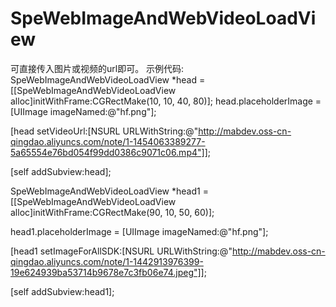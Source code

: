# SpeWebImageAndWebVideoLoadView

可直接传入图片或视频的url即可。
示例代码:
 SpeWebImageAndWebVideoLoadView *head = [[SpeWebImageAndWebVideoLoadView alloc]initWithFrame:CGRectMake(10, 10, 40, 80)];
head.placeholderImage = [UIImage imageNamed:@"hf.png"];

 [head setVideoUrl:[NSURL URLWithString:@"http://mabdev.oss-cn-qingdao.aliyuncs.com/note/1-1454063389277-5a65554e76bd054f99dd0386c9071c06.mp4"]];
 
 [self addSubview:head];
        
SpeWebImageAndWebVideoLoadView *head1 = [[SpeWebImageAndWebVideoLoadView alloc]initWithFrame:CGRectMake(90, 10, 50, 60)];

head1.placeholderImage = [UIImage imageNamed:@"hf.png"];

[head1 setImageForAllSDK:[NSURL URLWithString:@"http://mabdev.oss-cn-qingdao.aliyuncs.com/note/1-1442913976399-19e624939ba53714b9678e7c3fb06e74.jpeg"]];

[self addSubview:head1];
